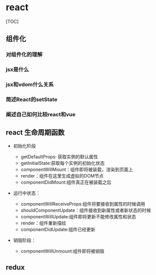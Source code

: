 # react

[TOC]



## 组件化

### 对组件化的理解

### jsx是什么

### jsx和vdom什么关系

### 简述React的setState

### 阐述自己如何比较react和vue

## react 生命周期函数

- 初始化阶段
  - getDefaultProps: 获取实例的默认属性
  - getInitialState:获取每个实例的初始化状态
  - componentWillMount：组件即将被装载，渲染到页面上
  - render：组件在这里生成虚拟的DOM节点
  - componentDidMount:组件真正在被装载之后

- 运行中状态：
  - componentWillReceiveProps:组件将要接收到属性的时候调用
  - shouldComponentUpdate：组件接收到新属性或者新状态的时候
  - componentWillUpdate:组件即将更新不能修改属性和状态
  - render：组件重新描绘
  - componentDidUpdate:组件已经更新

- 销毁阶段：
  - componentWillUnmount:组件即将被销毁

## redux

